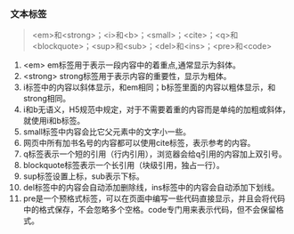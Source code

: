 ### 文本标签  
> &lt;em&gt;和&lt;strong&gt;；&lt;i&gt;和&lt;b&gt;；&lt;small&gt;；&lt;cite&gt;；&lt;q&gt;和&lt;blockquote&gt;；&lt;sup&gt;和&lt;sub&gt;；&lt;del&gt;和&lt;ins&gt;；&lt;pre&gt;和&lt;code&gt;
 1. &lt;em&gt; em标签用于表示一段内容中的着重点,通常显示为斜体。
 2. &lt;strong&gt; strong标签用于表示内容的重要性，显示为粗体。
 3. i标签中的内容以斜体显示，和em相同；b标签里面的内容以粗体显示，和strong相同。
 4. i和b无语义，H5规范中规定，对于不需要着重的内容而是单纯的加粗或斜体，就使用i和b标签。
 5. small标签中内容会比它父元素中的文字小一些。
 6. 网页中所有加书名号的内容都可以使用cite标签，表示参考的内容。
 7. q标签表示一个短的引用（行内引用），浏览器会给q引用的内容加上双引号。
 8. blockquote标签表示一个长引用（块级引用，独占一行）。
 9. sup标签设置上标，sub表示下标。
 10. del标签中的内容会自动添加删除线，ins标签中的内容会自动添加下划线。
 11. pre是一个预格式标签，可以在页面中编写一些代码直接显示，并且会将代码中的格式保存，不会忽略多个空格。code专门用来表示代码，但不会保留格式。